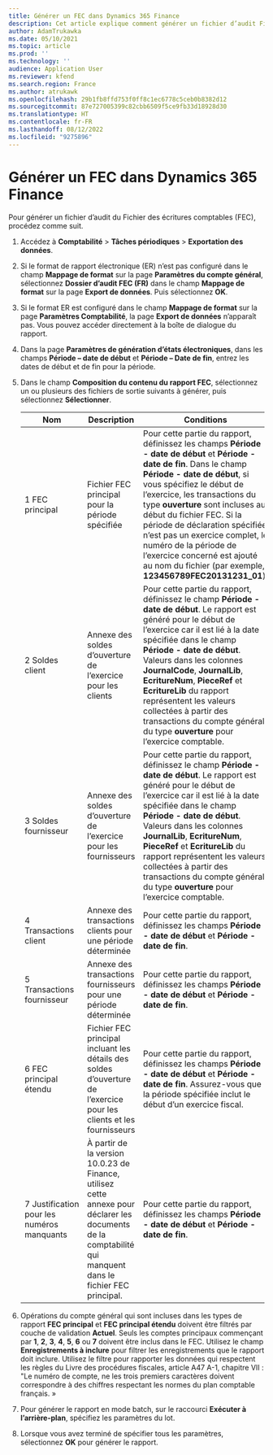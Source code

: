 ```yaml
---
title: Générer un FEC dans Dynamics 365 Finance
description: Cet article explique comment générer un fichier d’audit Fichier des écritures comptables (FEC) dans Microsoft Dynamics 365 Finance.
author: AdamTrukawka
ms.date: 05/10/2021
ms.topic: article
ms.prod: ''
ms.technology: ''
audience: Application User
ms.reviewer: kfend
ms.search.region: France
ms.author: atrukawk
ms.openlocfilehash: 29b1fb8ffd753f0ff8c1ec6778c5ceb0b8382d12
ms.sourcegitcommit: 87e727005399c82cbb6509f5ce9fb33d18928d30
ms.translationtype: HT
ms.contentlocale: fr-FR
ms.lasthandoff: 08/12/2022
ms.locfileid: "9275896"
---
```

# <a name="generate-an-fec-in-dynamics-365-finance"></a>Générer un FEC dans Dynamics 365 Finance

Pour générer un fichier d’audit du Fichier des écritures comptables (FEC), procédez comme suit.

1. Accédez à **Comptabilité** \> **Tâches périodiques** \> **Exportation des données**. 
2. Si le format de rapport électronique (ER) n’est pas configuré dans le champ **Mappage de format** sur la page **Paramètres du compte général**, sélectionnez **Dossier d’audit FEC (FR)** dans le champ **Mappage de format** sur la page **Export de données**. Puis sélectionnez **OK**. 
3. Si le format ER est configuré dans le champ **Mappage de format** sur la page **Paramètres Comptabilité**, la page **Export de données** n’apparaît pas. Vous pouvez accéder directement à la boîte de dialogue du rapport.
4. Dans la page **Paramètres de génération d’états électroniques**, dans les champs **Période – date de début** et **Période – Date de fin**, entrez les dates de début et de fin pour la période.
5. Dans le champ **Composition du contenu du rapport FEC**, sélectionnez un ou plusieurs des fichiers de sortie suivants à générer, puis sélectionnez **Sélectionner**.

    | Nom                            | Description | Conditions |
    |---------------------------------|-------------|------------|
    | 1 FEC principal                      | Fichier FEC principal pour la période spécifiée | Pour cette partie du rapport, définissez les champs **Période - date de début** et **Période - date de fin**. Dans le champ **Période - date de début**, si vous spécifiez le début de l’exercice, les transactions du type **ouverture** sont incluses au début du fichier FEC. Si la période de déclaration spécifiée n’est pas un exercice complet, le numéro de la période de l’exercice concerné est ajouté au nom du fichier (par exemple, **123456789FEC20131231\_01**). |
    | 2 Soldes client            | Annexe des soldes d’ouverture de l’exercice pour les clients | Pour cette partie du rapport, définissez le champ **Période - date de début**. Le rapport est généré pour le début de l’exercice car il est lié à la date spécifiée dans le champ **Période - date de début**. Valeurs dans les colonnes **JournalCode**, **JournalLib**, **EcritureNum**, **PieceRef** et **EcritureLib** du rapport représentent les valeurs collectées à partir des transactions du compte général du type **ouverture** pour l’exercice comptable. |
    | 3 Soldes fournisseur              | Annexe des soldes d’ouverture de l’exercice pour les fournisseurs | Pour cette partie du rapport, définissez le champ **Période - date de début**. Le rapport est généré pour le début de l’exercice car il est lié à la date spécifiée dans le champ **Période - date de début**. Valeurs dans les colonnes **JournalLib**, **EcritureNum**, **PieceRef** et **EcritureLib** du rapport représentent les valeurs collectées à partir des transactions du compte général du type **ouverture** pour l’exercice comptable. |
    | 4 Transactions client        | Annexe des transactions clients pour une période déterminée | Pour cette partie du rapport, définissez les champs **Période - date de début** et **Période - date de fin**. |
    | 5 Transactions fournisseur          | Annexe des transactions fournisseurs pour une période déterminée | Pour cette partie du rapport, définissez les champs **Période - date de début** et **Période - date de fin**. |
    | 6 FEC principal étendu             | Fichier FEC principal incluant les détails des soldes d’ouverture de l’exercice pour les clients et les fournisseurs | Pour cette partie du rapport, définissez les champs **Période - date de début** et **Période - date de fin**. Assurez-vous que la période spécifiée inclut le début d’un exercice fiscal. |
    | 7 Justification pour les numéros manquants | À partir de la version 10.0.23 de Finance, utilisez cette annexe pour déclarer les documents de la comptabilité qui manquent dans le fichier FEC principal. | Pour cette partie du rapport, définissez les champs **Période - date de début** et **Période - date de fin**. |

6. Opérations du compte général qui sont incluses dans les types de rapport **FEC principal** et **FEC principal étendu** doivent être filtrés par couche de validation **Actuel**. Seuls les comptes principaux commençant par **1**, **2**, **3**, **4**, **5**, **6** ou **7** doivent être inclus dans le FEC. Utilisez le champ **Enregistrements à inclure** pour filtrer les enregistrements que le rapport doit inclure. Utilisez le filtre pour rapporter les données qui respectent les règles du Livre des procédures fiscales, article A47 A-1, chapitre VII : "Le numéro de compte, ne les trois premiers caractères doivent correspondre à des chiffres respectant les normes du plan comptable français. »
7. Pour générer le rapport en mode batch, sur le raccourci **Exécuter à l’arrière-plan**, spécifiez les paramètres du lot.
8. Lorsque vous avez terminé de spécifier tous les paramètres, sélectionnez **OK** pour générer le rapport.

